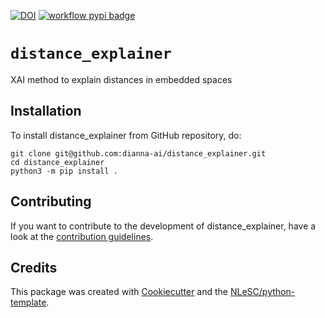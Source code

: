 [![DOI](https://zenodo.org/badge/DOI/10.5281/zenodo.10018768.svg)](https://doi.org/10.5281/zenodo.10018768) [![workflow pypi badge](https://img.shields.io/pypi/v/distance_explainer.svg?colorB=blue)](https://pypi.python.org/project/distance_explainer/)

# `distance_explainer`

XAI method to explain distances in embedded spaces

## Installation

To install distance_explainer from GitHub repository, do:

```console
git clone git@github.com:dianna-ai/distance_explainer.git
cd distance_explainer
python3 -m pip install .
```

## Contributing

If you want to contribute to the development of distance_explainer,
have a look at the [contribution guidelines](docs/CONTRIBUTING.md).

## Credits

This package was created with [Cookiecutter](https://github.com/audreyr/cookiecutter) and the [NLeSC/python-template](https://github.com/NLeSC/python-template).
